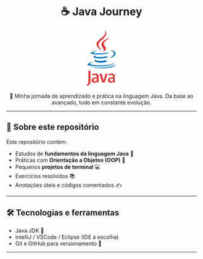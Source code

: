 <h1 align="center">☕ Java Journey</h1>

<p align="center">
  <img src="https://raw.githubusercontent.com/devicons/devicon/master/icons/java/java-original-wordmark.svg" width="150" alt="Java Logo"/>
</p>

<p align="center">🚀 Minha jornada de aprendizado e prática na linguagem Java. Da base ao avançado, tudo em constante evolução.</p>

---

## 📘 Sobre este repositório

Este repositório contém:

- Estudos de **fundamentos da linguagem Java** 🧱  
- Práticas com **Orientação a Objetos (OOP)** 🧠  
- Pequenos **projetos de terminal** 💻  
- Exercícios resolvidos 📚  
- Anotações úteis e códigos comentados ✍️  

---

## 🛠️ Tecnologias e ferramentas

- Java JDK 🧰  
- IntelliJ / VSCode / Eclipse (IDE à escolha)  
- Git e GitHub para versionamento 🔄  

---

